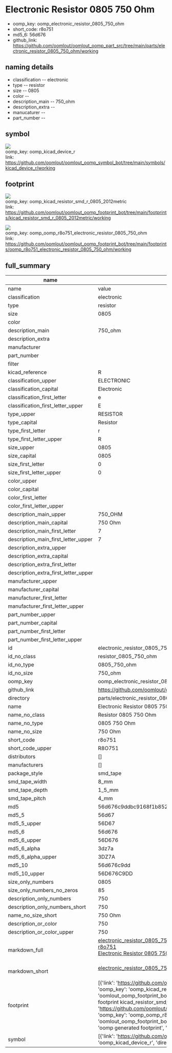# Electronic Resistor 0805 750 Ohm

  
* oomp_key: oomp_electronic_resistor_0805_750_ohm 
* short_code: r8o751
* md5_6: 56d676  
* github_link: https://github.com/oomlout/oomlout_oomp_part_src/tree/main/parts/electronic_resistor_0805_750_ohm/working  
## naming details
* classification -- electronic
* type -- resistor
* size -- 0805
* color -- 
* description_main -- 750_ohm
* description_extra -- 
* manucaturer -- 
* part_number -- 



## symbol

![](symbol/{index}/working/working_600.png)  
oomp_key: oomp_kicad_device_r  
link: https://github.com/oomlout/oomlout_oomp_symbol_bot/tree/main/symbols/kicad_device_r/working  

## footprint

![](footprint/{index}/working/working_600.png)  
oomp_key: oomp_kicad_resistor_smd_r_0805_2012metric  
link: https://github.com/oomlout/oomlout_oomp_footprint_bot/tree/main/footprints/kicad_resistor_smd_r_0805_2012metric/working  

![](footprint/{index}/working/working_600.png)  
oomp_key: oomp_oomp_r8o751_electronic_resistor_0805_750_ohm  
link: https://github.com/oomlout/oomlout_oomp_footprint_bot/tree/main/footprints/oomp_r8o751_electronic_resistor_0805_750_ohm/working  

## full_summary
| name | value | 
| --- | --- | 
| name | value | 
| classification | electronic | 
| type | resistor | 
| size | 0805 | 
| color |  | 
| description_main | 750_ohm | 
| description_extra |  | 
| manufacturer |  | 
| part_number |  | 
| filter |  | 
| kicad_reference | R | 
| classification_upper | ELECTRONIC | 
| classification_capital | Electronic | 
| classification_first_letter | e | 
| classification_first_letter_upper | E | 
| type_upper | RESISTOR | 
| type_capital | Resistor | 
| type_first_letter | r | 
| type_first_letter_upper | R | 
| size_upper | 0805 | 
| size_capital | 0805 | 
| size_first_letter | 0 | 
| size_first_letter_upper | 0 | 
| color_upper |  | 
| color_capital |  | 
| color_first_letter |  | 
| color_first_letter_upper |  | 
| description_main_upper | 750_OHM | 
| description_main_capital | 750 Ohm | 
| description_main_first_letter | 7 | 
| description_main_first_letter_upper | 7 | 
| description_extra_upper |  | 
| description_extra_capital |  | 
| description_extra_first_letter |  | 
| description_extra_first_letter_upper |  | 
| manufacturer_upper |  | 
| manufacturer_capital |  | 
| manufacturer_first_letter |  | 
| manufacturer_first_letter_upper |  | 
| part_number_upper |  | 
| part_number_capital |  | 
| part_number_first_letter |  | 
| part_number_first_letter_upper |  | 
| id | electronic_resistor_0805_750_ohm | 
| id_no_class | resistor_0805_750_ohm | 
| id_no_type | 0805_750_ohm | 
| id_no_size | 750_ohm | 
| oomp_key | oomp_electronic_resistor_0805_750_ohm | 
| github_link | https://github.com/oomlout/oomlout_oomp_part_src/tree/main/parts/electronic_resistor_0805_750_ohm/working | 
| directory | parts/electronic_resistor_0805_750_ohm | 
| name | Electronic Resistor 0805 750 Ohm | 
| name_no_class | Resistor 0805 750 Ohm | 
| name_no_type | 0805 750 Ohm | 
| name_no_size | 750 Ohm | 
| short_code | r8o751 | 
| short_code_upper | R8O751 | 
| distributors | [] | 
| manufacturers | [] | 
| package_style | smd_tape | 
| smd_tape_width | 8_mm | 
| smd_tape_depth | 1_5_mm | 
| smd_tape_pitch | 4_mm | 
| md5 | 56d676c9ddbc9168f1b852d7d5ce7bee | 
| md5_5 | 56d67 | 
| md5_5_upper | 56D67 | 
| md5_6 | 56d676 | 
| md5_6_upper | 56D676 | 
| md5_6_alpha | 3dz7a | 
| md5_6_alpha_upper | 3DZ7A | 
| md5_10 | 56d676c9dd | 
| md5_10_upper | 56D676C9DD | 
| size_only_numbers | 0805 | 
| size_only_numbers_no_zeros | 85 | 
| description_only_numbers | 750 | 
| description_only_numbers_short | 750 | 
| name_no_size_short | 750 Ohm | 
| description_or_color | 750 | 
| description_or_color_upper | 750 | 
| markdown_full | [electronic_resistor_0805_750_ohm](https://github.com/oomlout/oomlout_oomp_part_src/tree/main/parts/electronic_resistor_0805_750_ohm/working)<br>[r8o751](https://github.com/oomlout/oomlout_oomp_part_src/tree/main/parts/electronic_resistor_0805_750_ohm/working)<br>[Electronic Resistor 0805 750 Ohm](https://github.com/oomlout/oomlout_oomp_part_src/tree/main/parts/electronic_resistor_0805_750_ohm/working)<br><br> | 
| markdown_short | [electronic_resistor_0805_750_ohm](https://github.com/oomlout/oomlout_oomp_part_src/tree/main/parts/electronic_resistor_0805_750_ohm/working)<br><br> | 
| footprint | [{'link': 'https://github.com/oomlout/oomlout_oomp_footprint_bot/tree/main/foootprntss/kicad_resistor_smd_r_0805_2012metric', 'oomp_key': 'oomp_kicad_resistor_smd_r_0805_2012metric', 'directory': 'oomlout_oomp_footprint_bot/footprints/kicad_resistor_smd_r_0805_2012metric//working/working.kicad_mod', 'note': 'source footprint kicad_resistor_smd_r_0805_2012metric', 'index': 0}, {'link': 'https://github.com/oomlout/oomlout_oomp_footprint_bot/tree/main/foootprntss/oomp_r8o751_electronic_resistor_0805_750_ohm', 'oomp_key': 'oomp_oomp_r8o751_electronic_resistor_0805_750_ohm', 'directory': 'oomlout_oomp_footprint_bot/footprints/oomp_r8o751_electronic_resistor_0805_750_ohm//working/working.kicad_mod', 'note': 'oomp generated footprint', 'index': 1}] | 
| symbol | [{'link': 'https://github.com/oomlout/oomlout_oomp_symbol_bot/tree/main/symbols/kicad_device_r', 'oomp_key': 'oomp_kicad_device_r', 'directory': 'oomlout_oomp_symbol_bot/symbols/kicad_device_r//working/working.kicad_sym', 'index': 0}] | 
